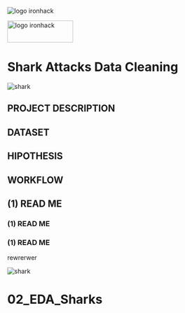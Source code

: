 
![logo ironhack](https://www.emagister.com/assets/es/logos/centro/id/136150/size/l.jpg)



<img src="https://www.emagister.com/assets/es/logos/centro/id/136150/size/l.jpg" alt="logo ironhack" style="width:150px;height:50px;">

# Shark Attacks Data Cleaning

![shark](https://media.giphy.com/media/PfHrNe1cSKAjC/giphy.gif)

## PROJECT DESCRIPTION 
## DATASET
## HIPOTHESIS
## WORKFLOW




## (1) READ ME
### (1) READ ME
### (1) READ ME
rewrerwer


![shark](https://media.giphy.com/media/PfHrNe1cSKAjC/giphy.gif)

# 02_EDA_Sharks